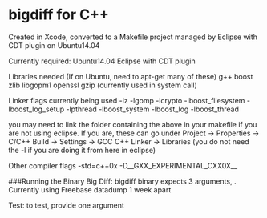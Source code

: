 bigdiff for C++
===============

Created in Xcode, converted to a Makefile project managed by Eclipse with CDT plugin on Ubuntu14.04

Currently required:
Ubuntu14.04
Eclipse with CDT plugin

Libraries needed (If on Ubuntu, need to apt-get many of these)
g++
boost
zlib
libgopm1
openssl
gzip (currently used in system call)

Linker flags currently being used
-lz
-lgomp
-lcrypto
-lboost_filesystem
-lboost_log_setup
-lpthread
-lboost_system
-lboost_log
-lboost_thread

you may need to link the folder containing the above in your makefile if you are not using eclipse. If you are, these can go under Project -> Properties -> C/C++ Build -> Settings -> GCC C++ Linker -> Libraries (you do not need the -l if you are doing it from here in eclipse)

Other compiler flags
-std=c++0x
-D__GXX_EXPERIMENTAL_CXX0X__

###Running the Binary
Big Diff:
bigdiff binary expects 3 arguments, <path to old gzip> <path to new gzip> <output path>. Currently using Freebase datadump 1 week apart

Test:
to test, provide one argument <path-to-gzip>
